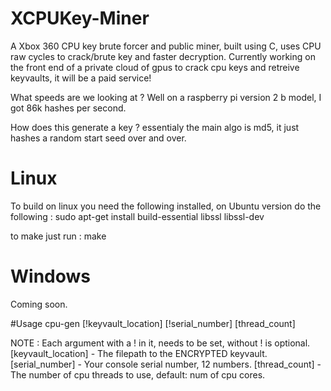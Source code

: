 # XCPUKey-Miner
A Xbox 360 CPU key brute forcer and public miner, built using C, uses CPU raw cycles to crack/brute key and faster decryption.
Currently working on the front end of a private cloud of gpus to crack cpu keys and retreive keyvaults, it will be a paid service!

What speeds are we looking at ?
Well on a raspberry pi version 2 b model, I got 86k hashes per second.

How does this generate a key ?
essentialy the main algo is md5, it just hashes a random start seed over and over.
# Linux
To build on linux you need the following installed, on Ubuntu version do the following :
sudo apt-get install build-essential libssl libssl-dev

to make just run : make

# Windows
Coming soon.

#Usage 
cpu-gen [!keyvault_location] [!serial_number] [thread_count]

NOTE : Each argument with a ! in it, needs to be set, without ! is optional.
[keyvault_location] - The filepath to the ENCRYPTED keyvault.
[serial_number] - Your console serial number, 12 numbers.
[thread_count] - The number of cpu threads to use, default: num of cpu cores.